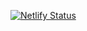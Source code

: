 [![Netlify Status](https://api.netlify.com/api/v1/badges/279df5f5-8ad5-447b-9875-1b20ebee66df/deploy-status)](https://app.netlify.com/sites/littlecorner/deploys)
